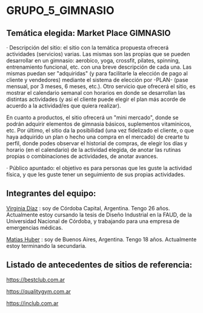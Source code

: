 # GRUPO_5_GIMNASIO

## Temática elegida: Market Place GIMNASIO

· Descripción del sitio: el sitio con la temática propuesta ofrecerá actividades (servicios) varias. Las mismas son las propias que se pueden desarrollar en un gimnasio: aerobico, yoga, crossfit, pilates, spinning, entrenamiento funcional, etc. con una breve descripción de cada una. Las mismas puedan ser "adquiridas" (y para facilitarle la elección de pago al cliente y vendedores) mediante el sistema de elección por -PLAN- (pase mensual, por 3 meses, 6 meses, etc.).
Otro servicio que ofrecerá el sitio, es mostrar el calendario semanal con horarios en donde se desarrollan las distintas actividades (y asi el cliente puede elegir el plan más acorde de acuerdo a la actividad/es que quiera realizar).

En cuanto a productos, el sitio ofrecerá un "mini mercado", donde se podrán adquirir elementos de gimnasia básicos, suplementos vitaminicos, etc.
Por último, el sitio da la posibilidad (una vez fidelizado el cliente, o que haya adquirido un plan o hecho una compra en el mercado) de crearte tu perfil, donde podes observar el historial de compras, de elegir los días y horario (en el calendario) de la actividad elegida, de anotar las rutinas propias o combinaciones de actividades, de anotar avances.

· Público apuntado: el objetivo es para personas que les guste la actividad física, y que les guste tener un seguimiento de sus propias actividades.

## Integrantes del equipo:

[Virginia Díaz](https://github.com/VirginiaDi) : soy de Córdoba Capital, Argentina. Tengo 26 años. Actualmente estoy cursando la tesis de Diseño Industrial en la FAUD, de la Universidad Nacional de Córdoba, y trabajando para una empresa de emergencias médicas.

[Matias Huber](https://github.com/matiashuber) : soy de Buenos Aires, Argentina. Tengo 18 años. Actualmente estoy terminando la secundaria.

## Listado de antecedentes de sitios de referencia:

https://bestclub.com.ar

https://qualitygym.com.ar

https://inclub.com.ar
